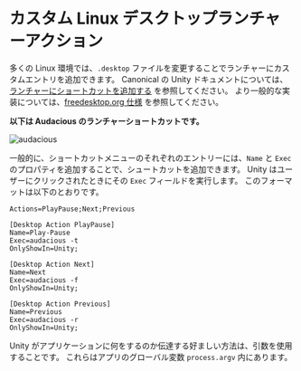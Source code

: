 # カスタム Linux デスクトップランチャーアクション

多くの Linux 環境では、`.desktop` ファイルを変更することでランチャーにカスタムエントリを追加できます。 Canonical の Unity ドキュメントについては、[ランチャーにショートカットを追加する](https://help.ubuntu.com/community/UnityLaunchersAndDesktopFiles#Adding_shortcuts_to_a_launcher) を参照してください。 より一般的な実装については、[freedesktop.org 仕様](https://specifications.freedesktop.org/desktop-entry-spec/1.1/ar01s11.html) を参照してください。

__以下は Audacious のランチャーショートカットです。__

![audacious](https://help.ubuntu.com/community/UnityLaunchersAndDesktopFiles?action=AttachFile&do=get&target=shortcuts.png)

一般的に、ショートカットメニューのそれぞれのエントリーには、`Name` と `Exec` のプロパティを追加することで、シュートカットを追加できます。 Unity はユーザーにクリックされたときにその `Exec` フィールドを実行します。 このフォーマットは以下のとおりです。

```plaintext
Actions=PlayPause;Next;Previous

[Desktop Action PlayPause]
Name=Play-Pause
Exec=audacious -t
OnlyShowIn=Unity;

[Desktop Action Next]
Name=Next
Exec=audacious -f
OnlyShowIn=Unity;

[Desktop Action Previous]
Name=Previous
Exec=audacious -r
OnlyShowIn=Unity;
```

Unity がアプリケーションに何をするのか伝達する好ましい方法は、引数を使用することです。 これらはアプリのグローバル変数 `process.argv` 内にあります。
